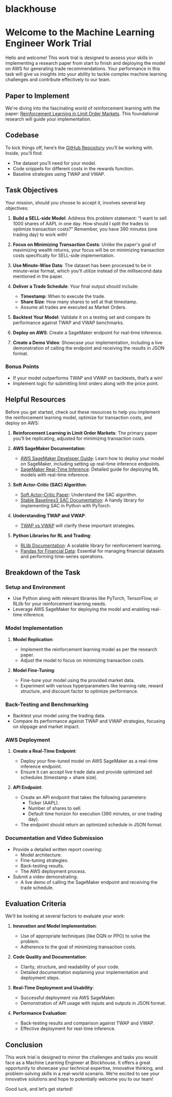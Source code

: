 # blackhouse
# Welcome to the Machine Learning Engineer Work Trial

Hello and welcome! This work trial is designed to assess your skills in implementing a research paper from start to finish and deploying the model on AWS for generating trade recommendations. Your performance in this task will give us insights into your ability to tackle complex machine learning challenges and contribute effectively to our team.

## Paper to Implement
We're diving into the fascinating world of reinforcement learning with the paper: [Reinforcement Learning in Limit Order Markets](https://www.cis.upenn.edu/~mkearns/papers/rlexec.pdf). This foundational research will guide your implementation.

## Codebase
To kick things off, here’s the [GitHub Repository](https://github.com/Blockhouse-Repo/Blockhouse-Work-Trial) you’ll be working with. Inside, you’ll find:
- The dataset you’ll need for your model.
- Code snippets for different costs in the rewards function.
- Baseline strategies using TWAP and VWAP.

## Task Objectives
Your mission, should you choose to accept it, involves several key objectives:

1. **Build a SELL-side Model**: Address this problem statement: “I want to sell 1000 shares of AAPL in one day. How should I split the trades to optimize transaction costs?” Remember, you have 390 minutes (one trading day) to work with!

2. **Focus on Minimizing Transaction Costs**: Unlike the paper's goal of maximizing wealth returns, your focus will be on minimizing transaction costs specifically for SELL-side implementation.

3. **Use Minute-Wise Data**: The dataset has been processed to be in minute-wise format, which you’ll utilize instead of the millisecond data mentioned in the paper.

4. **Deliver a Trade Schedule**: Your final output should include:
   - **Timestamp**: When to execute the trade.
   - **Share Size**: How many shares to sell at that timestamp.
   - Assume all trades are executed as Market Orders.

5. **Backtest Your Model**: Validate it on a testing set and compare its performance against TWAP and VWAP benchmarks.

6. **Deploy on AWS**: Create a SageMaker endpoint for real-time inference.

7. **Create a Demo Video**: Showcase your implementation, including a live demonstration of calling the endpoint and receiving the results in JSON format.

### Bonus Points
- If your model outperforms TWAP and VWAP on backtests, that’s a win!
- Implement logic for submitting limit orders along with the price point.

## Helpful Resources
Before you get started, check out these resources to help you implement the reinforcement learning model, optimize for transaction costs, and deploy on AWS:

1. **Reinforcement Learning in Limit Order Markets**: The primary paper you’ll be replicating, adjusted for minimizing transaction costs.

2. **AWS SageMaker Documentation**: 
   - [AWS SageMaker Developer Guide](https://docs.aws.amazon.com/sagemaker/latest/dg/whatis.html): Learn how to deploy your model on SageMaker, including setting up real-time inference endpoints.
   - [SageMaker Real-Time Inference](https://docs.aws.amazon.com/sagemaker/latest/dg/real-time-endpoints.html): Detailed guide for deploying ML models with real-time inference.

3. **Soft Actor-Critic (SAC) Algorithm**: 
   - [Soft Actor-Critic Paper](https://arxiv.org/abs/1812.05905): Understand the SAC algorithm.
   - [Stable Baselines3 SAC Documentation](https://stable-baselines3.readthedocs.io/en/master/modules/sac.html): A handy library for implementing SAC in Python with PyTorch.

4. **Understanding TWAP and VWAP**: 
   - [TWAP vs VWAP](https://chain.link/education-hub/twap-vs-vwap) will clarify these important strategies.

5. **Python Libraries for RL and Trading**: 
   - [RLlib Documentation](https://docs.ray.io/en/latest/rllib/index.html): A scalable library for reinforcement learning.
   - [Pandas for Financial Data](https://pandas.pydata.org/pandas-docs/stable/index.html): Essential for managing financial datasets and performing time-series operations.

## Breakdown of the Task

### Setup and Environment
- Use Python along with relevant libraries like PyTorch, TensorFlow, or RLlib for your reinforcement learning needs.
- Leverage AWS SageMaker for deploying the model and enabling real-time inference.

### Model Implementation
1. **Model Replication**: 
   - Implement the reinforcement learning model as per the research paper.
   - Adjust the model to focus on minimizing transaction costs.

2. **Model Fine-Tuning**: 
   - Fine-tune your model using the provided market data.
   - Experiment with various hyperparameters like learning rate, reward structure, and discount factor to optimize performance.

### Back-Testing and Benchmarking
- Backtest your model using the trading data.
- Compare its performance against TWAP and VWAP strategies, focusing on slippage and market impact.

### AWS Deployment
1. **Create a Real-Time Endpoint**: 
   - Deploy your fine-tuned model on AWS SageMaker as a real-time inference endpoint.
   - Ensure it can accept live trade data and provide optimized sell schedules (timestamp + share size).

2. **API Endpoint**: 
   - Create an API endpoint that takes the following parameters:
     - Ticker (AAPL).
     - Number of shares to sell.
     - Default time horizon for execution (390 minutes, or one trading day).
   - The endpoint should return an optimized schedule in JSON format.

### Documentation and Video Submission
- Provide a detailed written report covering:
  - Model architecture.
  - Fine-tuning strategies.
  - Back-testing results.
  - The AWS deployment process.
- Submit a video demonstrating:
  - A live demo of calling the SageMaker endpoint and receiving the trade schedule.

## Evaluation Criteria
We’ll be looking at several factors to evaluate your work:

1. **Innovation and Model Implementation**: 
   - Use of appropriate techniques (like DQN or PPO) to solve the problem.
   - Adherence to the goal of minimizing transaction costs.

2. **Code Quality and Documentation**: 
   - Clarity, structure, and readability of your code.
   - Detailed documentation explaining your implementation and deployment steps.

3. **Real-Time Deployment and Usability**: 
   - Successful deployment via AWS SageMaker.
   - Demonstration of API usage with inputs and outputs in JSON format.

4. **Performance Evaluation**: 
   - Back-testing results and comparison against TWAP and VWAP.
   - Effective deployment for real-time inference.

## Conclusion
This work trial is designed to mirror the challenges and tasks you would face as a Machine Learning Engineer at Blockhouse. It offers a great opportunity to showcase your technical expertise, innovative thinking, and problem-solving skills in a real-world scenario. We’re excited to see your innovative solutions and hope to potentially welcome you to our team!

Good luck, and let’s get started!
